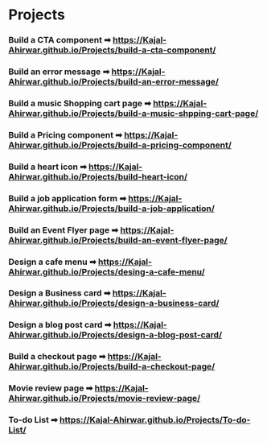 # Projects
### Build a CTA component ️➡ https://Kajal-Ahirwar.github.io/Projects/build-a-cta-component/
### Build an error message ➡ https://Kajal-Ahirwar.github.io/Projects/build-an-error-message/
### Build a music Shopping cart page ➡ https://Kajal-Ahirwar.github.io/Projects/build-a-music-shpping-cart-page/
### Build a Pricing component ➡ https://Kajal-Ahirwar.github.io/Projects/build-a-pricing-component/
### Build a heart icon ➡ https://Kajal-Ahirwar.github.io/Projects/build-heart-icon/
### Build a job application form ➡ https://Kajal-Ahirwar.github.io/Projects/build-a-job-application/
### Build an Event Flyer page ➡ https://Kajal-Ahirwar.github.io/Projects/build-an-event-flyer-page/
### Design a cafe menu ➡ https://Kajal-Ahirwar.github.io/Projects/desing-a-cafe-menu/
### Design a Business card ➡ https://Kajal-Ahirwar.github.io/Projects/design-a-business-card/
### Design a blog post card ➡ https://Kajal-Ahirwar.github.io/Projects/design-a-blog-post-card/
### Build a checkout page ➡ https://Kajal-Ahirwar.github.io/Projects/build-a-checkout-page/
### Movie review page ➡ https://Kajal-Ahirwar.github.io/Projects/movie-review-page/
### To-do List ➡ https://Kajal-Ahirwar.github.io/Projects/To-do-List/

